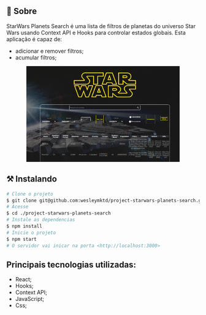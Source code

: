 ## 🧐 Sobre

<p align="left"> 
	StarWars Planets Search é uma lista de filtros de planetas do universo Star Wars usando Context API e Hooks para controlar estados globais. Esta aplicação é capaz de:

- adicionar e remover filtros;
- acumular filtros;
</p>

<div align="center" display="inline">
<img src="./src/image/my-star-wars.png" alt="my-star-wars" width="400px" height="250px">
</div>


## ⚒ Instalando <a name = "installing"></a>

```bash
# Clone o projeto
$ git clone git@github.com:wesleymktd/project-starwars-planets-search.git
# Acesse
$ cd ./project-starwars-planets-search
# Instale as dependencias
$ npm install
# Inicie o projeto
$ npm start
# O servidor vai inicar na porta <http://localhost:3000>
```

## Principais tecnologias utilizadas:
- React;
- Hooks;
- Context API;
- JavaScript;
- Css;

